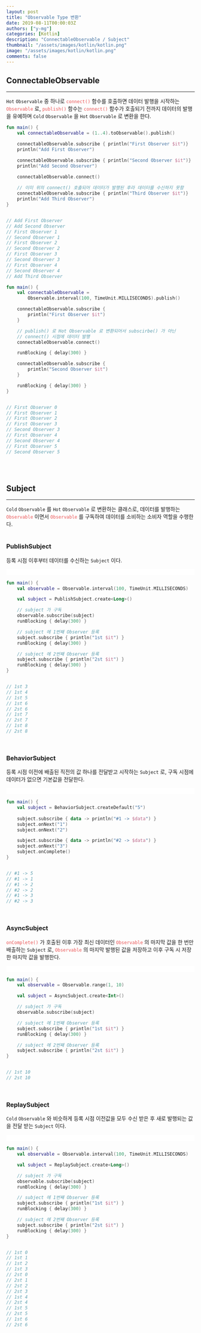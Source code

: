 ```yaml
---
layout: post
title: "Observable Type 변환"
date: 2019-08-11T00:00:03Z
authors: ["y-mg"]
categories: [Kotlin]
description: "ConnectableObservable / Subject"
thumbnail: "/assets/images/kotlin/kotlin.png"
image: "/assets/images/kotlin/kotlin.png"
comments: false
---
```


## ConnectableObservable
***
`Hot` `Observable` 중 하나로 <code style="color: #eb5657;">connect()</code> 함수를 호출하면 데이터 발행을 시작하는 <code style="color: #eb5657;">Observable</code> 로, <code style="color: #eb5657;">publish()</code> 함수는 <code style="color: #eb5657;">connect()</code> 함수가 호출되기 전까지 데이터의 발행을 유예하며 `Cold` `Observable` 을 `Hot` `Observable` 로 변환을 한다.
<br/>

```kotlin
fun main() {
    val connectableObservable = (1..4).toObservable().publish()

    connectableObservable.subscribe { println("First Observer $it")}
    println("Add First Observer")

    connectableObservable.subscribe { println("Second Observer $it")}
    println("Add Second Observer")

    connectableObservable.connect()
    
    // 이미 위의 connect() 호출되어 데이터가 발행된 후라 데이터를 수신하지 못함
    connectableObservable.subscribe { println("Third Observer $it")}
    println("Add Third Observer")
}


// Add First Observer
// Add Second Observer
// First Observer 1
// Second Observer 1
// First Observer 2
// Second Observer 2
// First Observer 3
// Second Observer 3
// First Observer 4
// Second Observer 4
// Add Third Observer
```

```kotlin
fun main() {
    val connectableObservable = 
        Observable.interval(100, TimeUnit.MILLISECONDS).publish()

    connectableObservable.subscribe { 
        println("First Observer $it") 
    }

    // publish() 로 Hot Observable 로 변환되어서 subscirbe() 가 아닌 
    // connect() 시점에 데이터 발행
    connectableObservable.connect()

    runBlocking { delay(300) }

    connectableObservable.subscribe { 
        println("Second Observer $it") 
    }

    runBlocking { delay(300) }
}


// First Observer 0
// First Observer 1
// First Observer 2
// First Observer 3
// Second Observer 3
// First Observer 4
// Second Observer 4
// First Observer 5
// Second Observer 5
```
<br/>
<br/>



## Subject
***
`Cold` `Observable` 를 `Hot` `Observable` 로 변환하는 클래스로, 데이터를 발행하는 <code style="color: #eb5657;">Observable</code> 이면서 <code style="color: #eb5657;">Observable</code> 를 구독하여 데이터를 소비하는 소비자 역할을 수행한다.
<br/>
<br/>

### PublishSubject
등록 시점 이후부터 데이터를 수신하는 `Subject` 이다.
<br/>

<div style="
background-color: #ffffff;
background-image: url(/assets/images/kotlin/reactive/subject-publish.png);
background-size: contain;
background-repeat: no-repeat;
background-position: center center;
">
<img src="/assets/images/kotlin/reactive/subject-publish.png" style="visibility: hidden;" />
</div>

```kotlin
fun main() {
    val observable = Observable.interval(100, TimeUnit.MILLISECONDS)	

    val subject = PublishSubject.create<Long>()

    // subject 가 구독
    observable.subscribe(subject)			
    runBlocking { delay(300) }

    // subject 에 1번째 Observer 등록
    subject.subscribe { println("1st $it") }
    runBlocking { delay(300) }

    // subject 에 2번째 Observer 등록
    subject.subscribe { println("2st $it") }
    runBlocking { delay(300) }
}


// 1st 3
// 1st 4
// 1st 5
// 1st 6
// 2st 6
// 1st 7
// 2st 7
// 1st 8
// 2st 8
```
<br/>

### BehaviorSubject
등록 시점 이전에 배출된 직전의 값 하나를 전달받고 시작하는 `Subject` 로, 구독 시점에 데이터가 없으면 기본값을 전달한다.
<br/>

<div style="
background-color: #ffffff;
background-image: url(/assets/images/kotlin/reactive/subject-behavior.png);
background-size: contain;
background-repeat: no-repeat;
background-position: center center;
">
<img src="/assets/images/kotlin/reactive/subject-behavior.png" style="visibility: hidden;" />
</div>

```kotlin
fun main() {
    val subject = BehaviorSubject.createDefault("5")
		
    subject.subscribe { data -> println("#1 -> $data") }
    subject.onNext("1")
    subject.onNext("2")

    subject.subscribe { data -> println("#2 -> $data") }
    subject.onNext("3")
    subject.onComplete()
}


// #1 -> 5
// #1 -> 1
// #1 -> 2
// #2 -> 2
// #1 -> 3
// #2 -> 3
```
<br/>

### AsyncSubject
<code style="color: #eb5657;">onComplete()</code> 가 호출된 이후 가장 최신 데이터인 <code style="color: #eb5657;">Observable</code> 의 마지막 값을 한 번만 배출하는 `Subject` 로, <code style="color: #eb5657;">Observable</code> 의 마지막 발행된 값을 저장하고 이후 구독 시 저장한 마지막 값을 발행한다.
<br/>

<div style="
background-color: #ffffff;
background-image: url(/assets/images/kotlin/reactive/subject-async.png);
background-size: contain;
background-repeat: no-repeat;
background-position: center center;
">
<img src="/assets/images/kotlin/reactive/subject-async.png" style="visibility: hidden;" />
</div>

```kotlin
fun main() {
    val observable = Observable.range(1, 10)

    val subject = AsyncSubject.create<Int>()

    // subject 가 구독
    observable.subscribe(subject)			

    // subject 에 1번째 Observer 등록
    subject.subscribe { println("1st $it") }
    runBlocking { delay(300) }

    // subject 에 2번째 Observer 등록
    subject.subscribe { println("2st $it") }
}


// 1st 10
// 2st 10
```
<br/>

### ReplaySubject
`Cold` `Observable` 와 비슷하게 등록 시점 이전값을 모두 수신 받은 후 새로 발행되는 값을 전달 받는 `Subject` 이다.
<br/>

<div style="
background-color: #ffffff;
background-image: url(/assets/images/kotlin/reactive/subject-replay.png);
background-size: contain;
background-repeat: no-repeat;
background-position: center center;
">
<img src="/assets/images/kotlin/reactive/subject-replay.png" style="visibility: hidden;" />
</div>

```kotlin
fun main() {
    val observable = Observable.interval(100, TimeUnit.MILLISECONDS)	

    val subject = ReplaySubject.create<Long>()

    // subject 가 구독
    observable.subscribe(subject)			
    runBlocking { delay(300) }

    // subject 에 1번째 Observer 등록
    subject.subscribe { println("1st $it") }
    runBlocking { delay(300) }

    // subject 에 2번째 Observer 등록
    subject.subscribe { println("2st $it") }
    runBlocking { delay(300) }
}


// 1st 0
// 1st 1
// 1st 2
// 1st 3
// 2st 0
// 2st 1
// 2st 2
// 2st 3
// 1st 4
// 2st 4
// 1st 5
// 2st 5
// 1st 6
// 2st 6
```